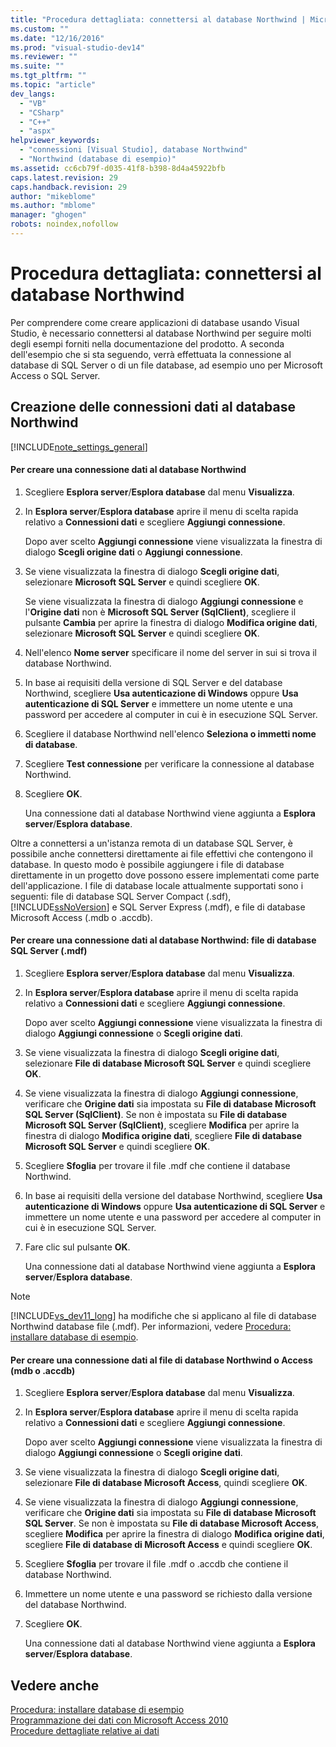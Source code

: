 ```yaml
---
title: "Procedura dettagliata: connettersi al database Northwind | Microsoft Docs"
ms.custom: ""
ms.date: "12/16/2016"
ms.prod: "visual-studio-dev14"
ms.reviewer: ""
ms.suite: ""
ms.tgt_pltfrm: ""
ms.topic: "article"
dev_langs: 
  - "VB"
  - "CSharp"
  - "C++"
  - "aspx"
helpviewer_keywords: 
  - "connessioni [Visual Studio], database Northwind"
  - "Northwind (database di esempio)"
ms.assetid: cc6cb79f-d035-41f8-b398-8d4a45922bfb
caps.latest.revision: 29
caps.handback.revision: 29
author: "mikeblome"
ms.author: "mblome"
manager: "ghogen"
robots: noindex,nofollow
---
```

# Procedura dettagliata: connettersi al database Northwind
Per comprendere come creare applicazioni di database usando Visual Studio, è necessario connettersi al database Northwind per seguire molti degli esempi forniti nella documentazione del prodotto.  A seconda dell'esempio che si sta seguendo, verrà effettuata la connessione al database di SQL Server o di un file database, ad esempio uno per Microsoft Access o SQL Server.  
  
## Creazione delle connessioni dati al database Northwind  
 [!INCLUDE[note_settings_general](../data-tools/includes/note_settings_general_md.md)]  
  
#### Per creare una connessione dati al database Northwind  
  
1.  Scegliere **Esplora server**\/**Esplora database** dal menu **Visualizza**.  
  
2.  In **Esplora server**\/**Esplora database** aprire il menu di scelta rapida relativo a **Connessioni dati** e scegliere **Aggiungi connessione**.  
  
     Dopo aver scelto **Aggiungi connessione** viene visualizzata la finestra di dialogo **Scegli origine dati** o **Aggiungi connessione**.  
  
3.  Se viene visualizzata la finestra di dialogo **Scegli origine dati**, selezionare **Microsoft SQL Server** e quindi scegliere **OK**.  
  
     Se viene visualizzata la finestra di dialogo **Aggiungi connessione** e l'**Origine dati** non è **Microsoft SQL Server \(SqlClient\)**, scegliere il pulsante **Cambia** per aprire la finestra di dialogo **Modifica origine dati**, selezionare **Microsoft SQL Server** e quindi scegliere **OK**.  
  
4.  Nell'elenco **Nome server** specificare il nome del server in sui si trova il database Northwind.  
  
5.  In base ai requisiti della versione di SQL Server e del database Northwind, scegliere **Usa autenticazione di Windows** oppure **Usa autenticazione di SQL Server** e immettere un nome utente e una password per accedere al computer in cui è in esecuzione SQL Server.  
  
6.  Scegliere il database Northwind nell'elenco **Seleziona o immetti nome di database**.  
  
7.  Scegliere **Test connessione** per verificare la connessione al database Northwind.  
  
8.  Scegliere **OK**.  
  
     Una connessione dati al database Northwind viene aggiunta a **Esplora server**\/**Esplora database**.  
  
 Oltre a connettersi a un'istanza remota di un database SQL Server, è possibile anche connettersi direttamente ai file effettivi che contengono il database.  In questo modo è possibile aggiungere i file di database direttamente in un progetto dove possono essere implementati come parte dell'applicazione.  I file di database locale attualmente supportati sono i seguenti: file di database SQL Server Compact \(.sdf\), [!INCLUDE[ssNoVersion](../data-tools/includes/ssnoversion_md.md)] e SQL Server Express \(.mdf\), e file di database Microsoft Access \(.mdb o .accdb\).  
  
#### Per creare una connessione dati al database Northwind: file di database SQL Server \(.mdf\)  
  
1.  Scegliere **Esplora server**\/**Esplora database** dal menu **Visualizza**.  
  
2.  In **Esplora server**\/**Esplora database** aprire il menu di scelta rapida relativo a **Connessioni dati** e scegliere **Aggiungi connessione**.  
  
     Dopo aver scelto **Aggiungi connessione** viene visualizzata la finestra di dialogo **Aggiungi connessione** o **Scegli origine dati**.  
  
3.  Se viene visualizzata la finestra di dialogo **Scegli origine dati**, selezionare **File di database Microsoft SQL Server** e quindi scegliere **OK**.  
  
4.  Se viene visualizzata la finestra di dialogo **Aggiungi connessione**, verificare che **Origine dati** sia impostata su **File di database Microsoft SQL Server \(SqlClient\)**.  Se non è impostata su **File di database Microsoft SQL Server \(SqlClient\)**, scegliere **Modifica** per aprire la finestra di dialogo **Modifica origine dati**, scegliere **File di database Microsoft SQL Server** e quindi scegliere **OK**.  
  
5.  Scegliere **Sfoglia** per trovare il file .mdf che contiene il database Northwind.  
  
6.  In base ai requisiti della versione del database Northwind, scegliere **Usa autenticazione di Windows** oppure **Usa autenticazione di SQL Server** e immettere un nome utente e una password per accedere al computer in cui è in esecuzione SQL Server.  
  
7.  Fare clic sul pulsante **OK**.  
  
     Una connessione dati al database Northwind viene aggiunta a **Esplora server**\/**Esplora database**.  
  
> [!NOTE]
>  [!INCLUDE[vs_dev11_long](../data-tools/includes/vs_dev11_long_md.md)] ha modifiche che si applicano al file di database Northwind database file \(.mdf\).  Per informazioni, vedere [Procedura: installare database di esempio](../data-tools/how-to-install-sample-databases.md).  
  
#### Per creare una connessione dati al file di database Northwind o Access \(mdb o .accdb\)  
  
1.  Scegliere **Esplora server**\/**Esplora database** dal menu **Visualizza**.  
  
2.  In **Esplora server**\/**Esplora database** aprire il menu di scelta rapida relativo a **Connessioni dati** e scegliere **Aggiungi connessione**.  
  
     Dopo aver scelto **Aggiungi connessione** viene visualizzata la finestra di dialogo **Aggiungi connessione** o **Scegli origine dati**.  
  
3.  Se viene visualizzata la finestra di dialogo **Scegli origine dati**, selezionare **File di database Microsoft Access**, quindi scegliere **OK**.  
  
4.  Se viene visualizzata la finestra di dialogo **Aggiungi connessione**, verificare che **Origine dati** sia impostata su **File di database Microsoft SQL Server**.  Se non è impostata su **File di database Microsoft Access**, scegliere **Modifica** per aprire la finestra di dialogo **Modifica origine dati**, scegliere **File di database di Microsoft Access** e quindi scegliere **OK**.  
  
5.  Scegliere **Sfoglia** per trovare il file .mdf o .accdb che contiene il database Northwind.  
  
6.  Immettere un nome utente e una password se richiesto dalla versione del database Northwind.  
  
7.  Scegliere **OK**.  
  
     Una connessione dati al database Northwind viene aggiunta a **Esplora server**\/**Esplora database**.  
  
## Vedere anche  
 [Procedura: installare database di esempio](../data-tools/how-to-install-sample-databases.md)   
 [Programmazione dei dati con Microsoft Access 2010](http://msdn.microsoft.com/library/office/ff965871.aspx)   
 [Procedure dettagliate relative ai dati](../Topic/Data%20Walkthroughs.md)